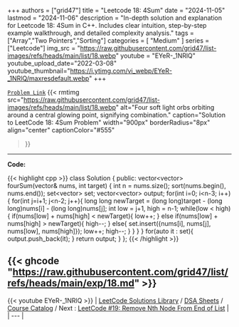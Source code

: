
+++
authors = ["grid47"]
title = "Leetcode 18: 4Sum"
date = "2024-11-05"
lastmod = "2024-11-06"
description = "In-depth solution and explanation for Leetcode 18: 4Sum in C++. Includes clear intuition, step-by-step example walkthrough, and detailed complexity analysis."
tags = ["Array","Two Pointers","Sorting"]
categories = [
    "Medium"
]
series = ["Leetcode"]
img_src = "https://raw.githubusercontent.com/grid47/list-images/refs/heads/main/list/18.webp"
youtube = "EYeR-_1NRlQ"
youtube_upload_date="2022-03-08"
youtube_thumbnail="https://i.ytimg.com/vi_webp/EYeR-_1NRlQ/maxresdefault.webp"
+++



[`Problem Link`](https://leetcode.com/problems/4sum/description/)
{{< rmtimg 
    src="https://raw.githubusercontent.com/grid47/list-images/refs/heads/main/list/18.webp" 
    alt="Four soft light orbs orbiting around a central glowing point, signifying combination."
    caption="Solution to LeetCode 18: 4Sum Problem"
    width="900px"
    borderRadius="8px"
    align="center" 
    captionColor="#555"
>}}
---
**Code:**

{{< highlight cpp >}}
class Solution {
public:
    vector<vector<int>> fourSum(vector<int>& nums, int target) {
        int n = nums.size();
        sort(nums.begin(), nums.end());
        set<vector<int>> set;
        vector<vector<int>> output;
        for(int i=0; i<n-3; i++){
            for(int j=i+1; j<n-2; j++){
                long long newTarget = (long long)target - (long long)nums[i] - (long long)nums[j];
                int low = j+1, high = n-1;
                while(low < high){
                    if(nums[low] + nums[high] < newTarget){
                        low++;
                    }
                    else if(nums[low] + nums[high] > newTarget){
                        high--;
                    }
                    else{
                        set.insert({nums[i], nums[j], nums[low], nums[high]});
                        low++; high--;
                    }
                }
            }
        }
        for(auto it : set){
            output.push_back(it);
        }
        return output;
    }
};
{{< /highlight >}}

{{< ghcode "https://raw.githubusercontent.com/grid47/list/refs/heads/main/exp/18.md" >}}
---
{{< youtube EYeR-_1NRlQ >}}
| [LeetCode Solutions Library](https://grid47.xyz/leetcode/) / [DSA Sheets](https://grid47.xyz/sheets/) / [Course Catalog](https://grid47.xyz/courses/) / Next : [LeetCode #19: Remove Nth Node From End of List](https://grid47.xyz/leetcode/solution-19-remove-nth-node-from-end-of-list/) |
| --- |
